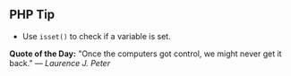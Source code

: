 ## PHP Tip
- Use `isset()` to check if a variable is set.  

**Quote of the Day:** "Once the computers got control, we might never get it back." — *Laurence J. Peter*  
